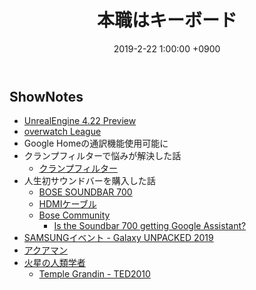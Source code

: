 ﻿---
actor_ids:
  - kou
  - hikaru
audio_file_path: /audio/6.mp3
audio_file_size: 37
date: 2019-2-22 1:00:00 +0900
description: UnrealEngine 4.22 Preview1、Galaxy unpacked 2019、Bose SoundBar、火星の人類学者
duration: "81:20"
layout: article
title: 6. 本職はキーボード
---

## ShowNotes
- [UnrealEngine 4.22 Preview](https://www.unrealengine.com/ja/blog/4-22-preview-1-now-available?sessionInvalidated=true)
- [overwatch League](https://overwatchleague.com/ja-jp/)
- Google Homeの通訳機能使用可能に
- クランプフィルターで悩みが解決した話
  - [クランプフィルター](https://www.amazon.co.jp/gp/product/B00FCQLR8Q/ref=ppx_yo_dt_b_asin_title_o02__o00_s00)
- 人生初サウンドバーを購入した話
  - [BOSE SOUNDBAR 700](https://www.bose.co.jp/ja_jp/products/speakers/home_theater/bose-soundbar-700-package.html)
  - [HDMIケーブル](https://www.amazon.co.jp/%E3%82%A8%E3%83%AC%E3%82%B3%E3%83%A0-Premium-HDMI%E3%82%B1%E3%83%BC%E3%83%96%E3%83%AB-%E3%82%A4%E3%83%BC%E3%82%B5%E3%83%8D%E3%83%83%E3%83%88%E5%AF%BE%E5%BF%9C-DH-HDPS14E10BK/dp/B01MXRKO3X/ref=sr_1_6?s=electronics&ie=UTF8&qid=1550216692&sr=1-6&keywords=elecom+hdmi+18gbps)
  - [Bose Community](https://community.bose.com/t5/English/ct-p/en)
    - [Is the Soundbar 700 getting Google Assistant?](https://community.bose.com/t5/Smart-Home/Soundbar-Google-Home-support/m-p/185829/highlight/true#M3210)
- [SAMSUNGイベント - Galaxy UNPACKED 2019](https://www.galaxymobile.jp/events/unpacked/)
- [アクアマン](http://wwws.warnerbros.co.jp/aquaman/)
- [火星の人類学者](https://www.amazon.co.jp/%E7%81%AB%E6%98%9F%E3%81%AE%E4%BA%BA%E9%A1%9E%E5%AD%A6%E8%80%85%E2%94%80%E2%94%80%E8%84%B3%E7%A5%9E%E7%B5%8C%E7%A7%91%E5%8C%BB%E3%81%A87%E4%BA%BA%E3%81%AE%E5%A5%87%E5%A6%99%E3%81%AA%E6%82%A3%E8%80%85-%E3%83%8F%E3%83%A4%E3%82%AB%E3%83%AF%E6%96%87%E5%BA%ABNF-%E3%82%AA%E3%83%AA%E3%83%B4%E3%82%A1%E3%83%BC-%E3%82%B5%E3%83%83%E3%82%AF%E3%82%B9-ebook/dp/B015SSE1OO/ref=tmm_kin_swatch_0)
    - [Temple Grandin - TED2010](https://www.ted.com/talks/temple_grandin_the_world_needs_all_kinds_of_minds)